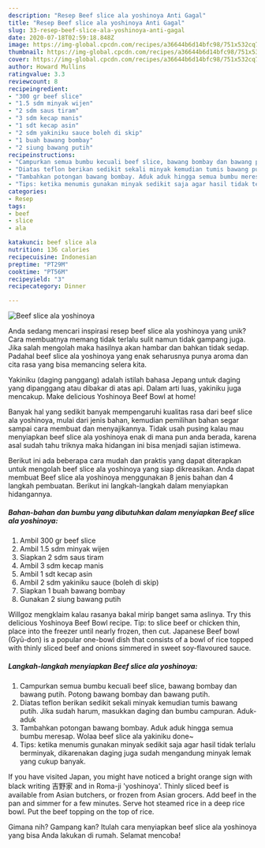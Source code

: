 ```yaml
---
description: "Resep Beef slice ala yoshinoya Anti Gagal"
title: "Resep Beef slice ala yoshinoya Anti Gagal"
slug: 33-resep-beef-slice-ala-yoshinoya-anti-gagal
date: 2020-07-18T02:59:18.848Z
image: https://img-global.cpcdn.com/recipes/a36644b6d14bfc98/751x532cq70/beef-slice-ala-yoshinoya-foto-resep-utama.jpg
thumbnail: https://img-global.cpcdn.com/recipes/a36644b6d14bfc98/751x532cq70/beef-slice-ala-yoshinoya-foto-resep-utama.jpg
cover: https://img-global.cpcdn.com/recipes/a36644b6d14bfc98/751x532cq70/beef-slice-ala-yoshinoya-foto-resep-utama.jpg
author: Howard Mullins
ratingvalue: 3.3
reviewcount: 8
recipeingredient:
- "300 gr beef slice"
- "1.5 sdm minyak wijen"
- "2 sdm saus tiram"
- "3 sdm kecap manis"
- "1 sdt kecap asin"
- "2 sdm yakiniku sauce boleh di skip"
- "1 buah bawang bombay"
- "2 siung bawang putih"
recipeinstructions:
- "Campurkan semua bumbu kecuali beef slice, bawang bombay dan bawang putih. Potong bawang bombay dan bawang putih."
- "Diatas teflon berikan sedikit sekali minyak kemudian tumis bawang putih. Jika sudah harum, masukkan daging dan bumbu campuran. Aduk-aduk"
- "Tambahkan potongan bawang bombay. Aduk aduk hingga semua bumbu meresap. Wolaa beef slice ala yakiniku done~"
- "Tips: ketika menumis gunakan minyak sedikit saja agar hasil tidak terlalu berminyak, dikarenakan daging juga sudah mengandung minyak lemak yang cukup banyak."
categories:
- Resep
tags:
- beef
- slice
- ala

katakunci: beef slice ala 
nutrition: 136 calories
recipecuisine: Indonesian
preptime: "PT29M"
cooktime: "PT56M"
recipeyield: "3"
recipecategory: Dinner

---
```



![Beef slice ala yoshinoya](https://img-global.cpcdn.com/recipes/a36644b6d14bfc98/751x532cq70/beef-slice-ala-yoshinoya-foto-resep-utama.jpg)

Anda sedang mencari inspirasi resep beef slice ala yoshinoya yang unik? Cara membuatnya memang tidak terlalu sulit namun tidak gampang juga. Jika salah mengolah maka hasilnya akan hambar dan bahkan tidak sedap. Padahal beef slice ala yoshinoya yang enak seharusnya punya aroma dan cita rasa yang bisa memancing selera kita.

Yakiniku (daging panggang) adalah istilah bahasa Jepang untuk daging yang dipanggang atau dibakar di atas api. Dalam arti luas, yakiniku juga mencakup. Make delicious Yoshinoya Beef Bowl at home!

Banyak hal yang sedikit banyak mempengaruhi kualitas rasa dari beef slice ala yoshinoya, mulai dari jenis bahan, kemudian pemilihan bahan segar sampai cara membuat dan menyajikannya. Tidak usah pusing kalau mau menyiapkan beef slice ala yoshinoya enak di mana pun anda berada, karena asal sudah tahu triknya maka hidangan ini bisa menjadi sajian istimewa.


Berikut ini ada beberapa cara mudah dan praktis yang dapat diterapkan untuk mengolah beef slice ala yoshinoya yang siap dikreasikan. Anda dapat membuat Beef slice ala yoshinoya menggunakan 8 jenis bahan dan 4 langkah pembuatan. Berikut ini langkah-langkah dalam menyiapkan hidangannya.

<!--inarticleads1-->

##### Bahan-bahan dan bumbu yang dibutuhkan dalam menyiapkan Beef slice ala yoshinoya:

1. Ambil 300 gr beef slice
1. Ambil 1.5 sdm minyak wijen
1. Siapkan 2 sdm saus tiram
1. Ambil 3 sdm kecap manis
1. Ambil 1 sdt kecap asin
1. Ambil 2 sdm yakiniku sauce (boleh di skip)
1. Siapkan 1 buah bawang bombay
1. Gunakan 2 siung bawang putih


Willgoz mengklaim kalau rasanya bakal mirip banget sama aslinya. Try this delicious Yoshinoya Beef Bowl recipe. Tip: to slice beef or chicken thin, place into the freezer until nearly frozen, then cut. Japanese Beef bowl (Gyū-don) is a popular one-bowl dish that consists of a bowl of rice topped with thinly sliced beef and onions simmered in sweet soy-flavoured sauce. 

<!--inarticleads2-->

##### Langkah-langkah menyiapkan Beef slice ala yoshinoya:

1. Campurkan semua bumbu kecuali beef slice, bawang bombay dan bawang putih. Potong bawang bombay dan bawang putih.
1. Diatas teflon berikan sedikit sekali minyak kemudian tumis bawang putih. Jika sudah harum, masukkan daging dan bumbu campuran. Aduk-aduk
1. Tambahkan potongan bawang bombay. Aduk aduk hingga semua bumbu meresap. Wolaa beef slice ala yakiniku done~
1. Tips: ketika menumis gunakan minyak sedikit saja agar hasil tidak terlalu berminyak, dikarenakan daging juga sudah mengandung minyak lemak yang cukup banyak.


If you have visited Japan, you might have noticed a bright orange sign with black writing 吉野家 and in Roma-ji &#39;yoshinoya&#39;. Thinly sliced beef is available from Asian butchers, or frozen from Asian grocers. Add beef in the pan and simmer for a few minutes. Serve hot steamed rice in a deep rice bowl. Put the beef topping on the top of rice. 

Gimana nih? Gampang kan? Itulah cara menyiapkan beef slice ala yoshinoya yang bisa Anda lakukan di rumah. Selamat mencoba!
